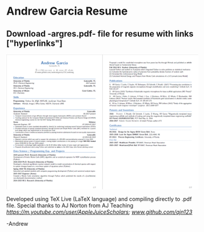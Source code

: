 # Andrew Garcia Resume
## Download **-argres.pdf-** file for resume with links ["hyperlinks"]

<img src="Figure.png" alt="drawing" width="1900"/>


Developed using TeX Live (LaTeX language) and compiling directly to .pdf file. Special thanks to AJ Norton from AJ Teaching *https://m.youtube.com/user/AppleJuiceScholars; www.github.com/ajn123*

-Andrew
